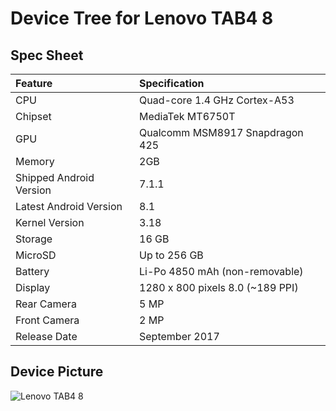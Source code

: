 # Device Tree for Lenovo TAB4 8

## Spec Sheet

| Feature                 | Specification                                      |
| :---------------------- | :------------------------------------------------- |
| CPU                     | Quad-core 1.4 GHz Cortex-A53                       |
| Chipset                 | MediaTek MT6750T                                   |
| GPU                     | Qualcomm MSM8917 Snapdragon 425                    |
| Memory                  | 2GB                                                |
| Shipped Android Version | 7.1.1                                              |
| Latest Android Version  | 8.1                                                |
| Kernel Version          | 3.18                                               |
| Storage                 | 16 GB                                              |
| MicroSD                 | Up to 256 GB                                       |
| Battery                 | Li-Po 4850 mAh (non-removable)                     |
| Display                 | 1280 x 800 pixels 8.0 (~189 PPI)                   |
| Rear Camera             | 5 MP                                               |
| Front Camera            | 2 MP                                               |
| Release Date            | September 2017                                     |

## Device Picture

![Lenovo TAB4 8](https://d.scdn.gr/images/sku_images/018060/18060391/20170907115031_31cbcbe6.jpeg "Lenovo TAB4 8")
